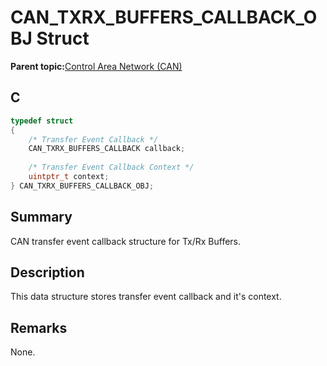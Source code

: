 # CAN\_TXRX\_BUFFERS\_CALLBACK\_OBJ Struct

**Parent topic:**[Control Area Network \(CAN\)](GUID-B5AC476B-B06A-4C89-AB15-1BB515862877.md)

## C

```c
typedef struct
{
    /* Transfer Event Callback */
    CAN_TXRX_BUFFERS_CALLBACK callback;
    
    /* Transfer Event Callback Context */
    uintptr_t context;
} CAN_TXRX_BUFFERS_CALLBACK_OBJ;

```

## Summary

CAN transfer event callback structure for Tx/Rx Buffers.

## Description

This data structure stores transfer event callback and it's context.

## Remarks

None.

